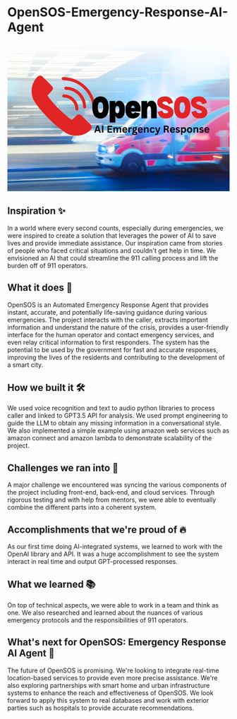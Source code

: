 # OpenSOS-Emergency-Response-AI-Agent
![](logo.png)
## Inspiration ✨
In a world where every second counts, especially during emergencies, we were inspired to create a solution that leverages the power of AI to save lives and provide immediate assistance. Our inspiration came from stories of people who faced critical situations and couldn't get help in time. We envisioned an AI that could streamline the 911 calling process and lift the burden off of 911 operators. 

## What it does 🚒
OpenSOS is an Automated Emergency Response Agent that provides instant, accurate, and potentially life-saving guidance during various emergencies. The project interacts with the caller, extracts important information and understand the nature of the crisis, provides a user-friendly interface for the human operator and contact emergency services, and even relay critical information to first responders. The system has the potential to be used by the government for fast and accurate responses, improving the lives of the residents and contributing to the development of a smart city.

## How we built it 🛠
We used voice recognition and text to audio python libraries to process caller and linked to GPT3.5 API for analysis. We used prompt engineering to guide the LLM to obtain any missing information in a conversational style. We also implemented a simple example using amazon web services such as amazon connect and amazon lambda to demonstrate scalability of the project. 

## Challenges we ran into 🤔
A major challenge we encountered was syncing the various components of the project including front-end, back-end, and cloud services. Through rigorous testing and with help from mentors, we were able to eventually combine the different parts into a coherent system. 

## Accomplishments that we're proud of 🔥
As our first time doing AI-integrated systems, we learned to work with the OpenAI library and API. It was a huge accomplishment to see the system interact in real time and output GPT-processed responses. 

## What we learned 📚
On top of technical aspects, we were able to work in a team and think as one. We also researched and learned about the nuances of various emergency protocols and the responsibilities of 911 operators.

## What's next for OpenSOS: Emergency Response AI Agent 👾
The future of OpenSOS is promising. We're looking to integrate real-time location-based services to provide even more precise assistance. We're also exploring partnerships with smart home and urban infrastructure systems to enhance the reach and effectiveness of OpenSOS. We look forward to apply this system to real databases and work with exterior parties such as hospitals to provide accurate recommendations.
